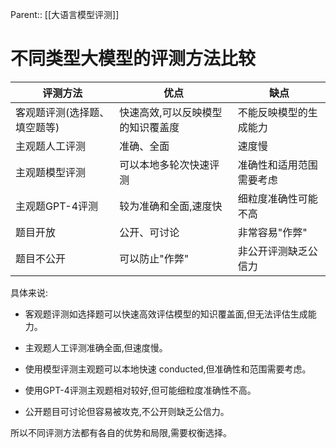 Parent:: [[大语言模型评测]]
# 不同类型大模型的评测方法比较

|评测方法|优点|缺点|
|-|-|-|  
|客观题评测(选择题、填空题等)|快速高效,可以反映模型的知识覆盖度|不能反映模型的生成能力|
|主观题人工评测|准确、全面|速度慢|
|主观题模型评测|可以本地多轮次快速评测|准确性和适用范围需要考虑|
|主观题GPT-4评测|较为准确和全面,速度快|细粒度准确性可能不高|
|题目开放|公开、可讨论|非常容易"作弊"|
|题目不公开|可以防止"作弊"|非公开评测缺乏公信力|


具体来说:

- 客观题评测如选择题可以快速高效评估模型的知识覆盖面,但无法评估生成能力。

- 主观题人工评测准确全面,但速度慢。

- 使用模型评测主观题可以本地快速 conducted,但准确性和范围需要考虑。

- 使用GPT-4评测主观题相对较好,但可能细粒度准确性不高。 

- 公开题目可讨论但容易被攻克,不公开则缺乏公信力。

所以不同评测方法都有各自的优势和局限,需要权衡选择。